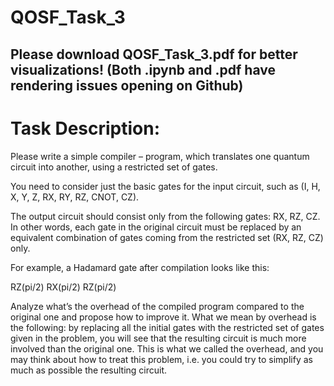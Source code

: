 # QOSF_Task_3

## Please download QOSF_Task_3.pdf for better visualizations! (Both .ipynb and .pdf have rendering issues opening on Github)

# Task Description:
Please write a simple compiler – program, which translates one quantum circuit into another, using a restricted set of gates.

You need to consider just the basic gates for the input circuit, such as (I, H, X, Y, Z, RX, RY, RZ, CNOT, CZ).

The output circuit should consist only from the following gates: RX, RZ, CZ. In other words, each gate in the original circuit must be replaced by an equivalent combination of gates coming from the restricted set (RX, RZ, CZ) only.

For example, a Hadamard gate after compilation looks like this:

RZ(pi/2)
RX(pi/2)
RZ(pi/2)

Analyze what’s the overhead of the compiled program compared to the original one and propose how to improve it. What we mean by overhead is the following: by replacing all the initial gates with the restricted set of gates given in the problem, you will see that the resulting circuit is much more involved than the original one. This is what we called the overhead, and you may think about how to treat this problem, i.e. you could try to simplify as much as possible the resulting circuit.
